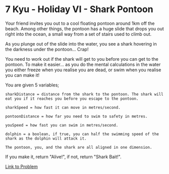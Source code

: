 # 7 Kyu - Holiday VI - Shark Pontoon

Your friend invites you out to a cool floating pontoon around 1km off the beach. Among other things, the pontoon has a huge slide that drops you out right into the ocean, a small way from a set of stairs used to climb out.

As you plunge out of the slide into the water, you see a shark hovering in the darkness under the pontoon... Crap!

You need to work out if the shark will get to you before you can get to the pontoon. To make it easier... as you do the mental calculations in the water you either freeze when you realise you are dead, or swim when you realise you can make it!

You are given 5 variables;

    sharkDistance = distance from the shark to the pontoon. The shark will eat you if it reaches you before you escape to the pontoon.

    sharkSpeed = how fast it can move in metres/second.

    pontoonDistance = how far you need to swim to safety in metres.

    youSpeed = how fast you can swim in metres/second.

    dolphin = a boolean, if true, you can half the swimming speed of the shark as the dolphin will attack it.

    The pontoon, you, and the shark are all aligned in one dimension.

If you make it, return "Alive!", if not, return "Shark Bait!".

[Link to Problem](https://www.codewars.com/kata/57e921d8b36340f1fd000059/train/javascript)